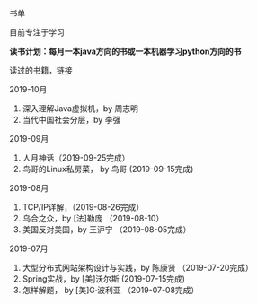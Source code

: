 书单

目前专注于学习

**读书计划：每月一本java方向的书或一本机器学习python方向的书**

读过的书籍，链接

2019-10月

1. 深入理解Java虚拟机，by 周志明
2. 当代中国社会分层，by 李强 

2019-09月

1. 人月神话（2019-09-25完成）
2. 鸟哥的Linux私房菜， by 鸟哥 (2019-09-15完成)

2019-08月

1. TCP/IP详解，（2019-08-26完成）
2. 乌合之众，by [法]勒庞 （2019-08-10）
3. 美国反对美国，by 王沪宁 （2019-08-05完成）

2019-07月

1. 大型分布式网站架构设计与实践，by 陈康贤 （2019-07-20完成）
2. Spring实战，by [美]沃尔斯 (2019-07-15完成)
3. 怎样解题， by [美]G·波利亚 （2019-07-08完成）



